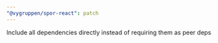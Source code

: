 ```yaml
---
"@vygruppen/spor-react": patch
---
```


Include all dependencies directly instead of requiring them as peer deps
